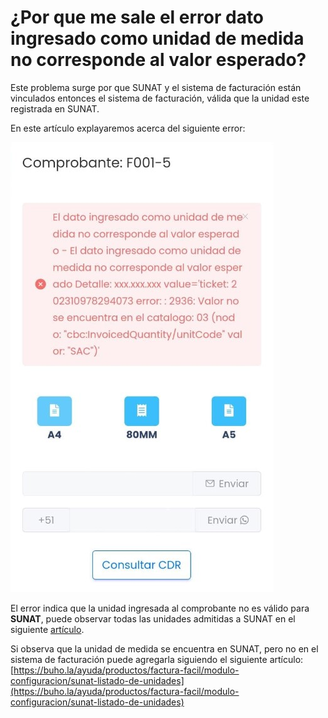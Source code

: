 # ¿Por que me sale el error dato ingresado como unidad de medida no corresponde al valor esperado?

Este problema surge por que SUNAT y el sistema de facturación están vinculados entonces el sistema de facturación, válida que la unidad este registrada en SUNAT.

En este artículo explayaremos acerca del siguiente error:

![Alt text](img/Preguntafrecuente30.jpg)

El error indica que la unidad ingresada al comprobante no es válido para **SUNAT**, puede observar todas las unidades admitidas a SUNAT en el siguiente [artículo](#).

Si observa que la unidad de medida se encuentra en SUNAT, pero no en el sistema de facturación puede agregarla siguiendo el siguiente artículo: [https://buho.la/ayuda/productos/factura-facil/modulo-configuracion/sunat-listado-de-unidades](https://buho.la/ayuda/productos/factura-facil/modulo-configuracion/sunat-listado-de-unidades)
